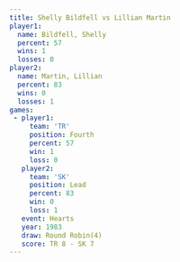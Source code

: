 ```yaml
---
title: Shelly Bildfell vs Lillian Martin
player1:                
  name: Bildfell, Shelly
  percent: 57           
  wins: 1               
  losses: 0             
player2:                
  name: Martin, Lillian 
  percent: 83           
  wins: 0               
  losses: 1             
games:
 - player1:          
     team: 'TR'      
     position: Fourth
     percent: 57     
     win: 1          
     loss: 0         
   player2:        
     team: 'SK'    
     position: Lead
     percent: 83   
     win: 0        
     loss: 1       
   event: Hearts       
   year: 1983          
   draw: Round Robin(4)
   score: TR 8 - SK 7  
---
```

